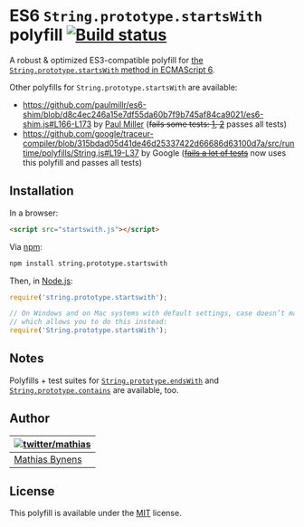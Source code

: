# ES6 `String.prototype.startsWith` polyfill [![Build status](https://travis-ci.org/mathiasbynens/String.prototype.startsWith.svg?branch=master)](https://travis-ci.org/mathiasbynens/String.prototype.startsWith)

A robust & optimized ES3-compatible polyfill for [the `String.prototype.startsWith` method in ECMAScript 6](http://people.mozilla.org/~jorendorff/es6-draft.html#sec-string.prototype.startswith).

Other polyfills for `String.prototype.startsWith` are available:

* <https://github.com/paulmillr/es6-shim/blob/d8c4ec246a15e7df55da60b7f9b745af84ca9021/es6-shim.js#L166-L173> by [Paul Miller](http://paulmillr.com/) (~~fails some tests: [1](https://github.com/paulmillr/es6-shim/issues/167), [2](https://github.com/paulmillr/es6-shim/issues/175)~~ passes all tests)
* <https://github.com/google/traceur-compiler/blob/315bdad05d41de46d25337422d66686d63100d7a/src/runtime/polyfills/String.js#L19-L37> by Google (~~[fails a lot of tests](https://github.com/google/traceur-compiler/pull/554)~~ now uses this polyfill and passes all tests)

## Installation

In a browser:

```html
<script src="startswith.js"></script>
```

Via [npm](http://npmjs.org/):

```bash
npm install string.prototype.startswith
```

Then, in [Node.js](http://nodejs.org/):

```js
require('string.prototype.startswith');

// On Windows and on Mac systems with default settings, case doesn’t matter,
// which allows you to do this instead:
require('String.prototype.startsWith');
```

## Notes

Polyfills + test suites for [`String.prototype.endsWith`](http://mths.be/endswith) and [`String.prototype.contains`](http://mths.be/contains) are available, too.

## Author

| [![twitter/mathias](https://gravatar.com/avatar/24e08a9ea84deb17ae121074d0f17125?s=70)](https://twitter.com/mathias "Follow @mathias on Twitter") |
|---|
| [Mathias Bynens](http://mathiasbynens.be/) |

## License

This polyfill is available under the [MIT](http://mths.be/mit) license.
